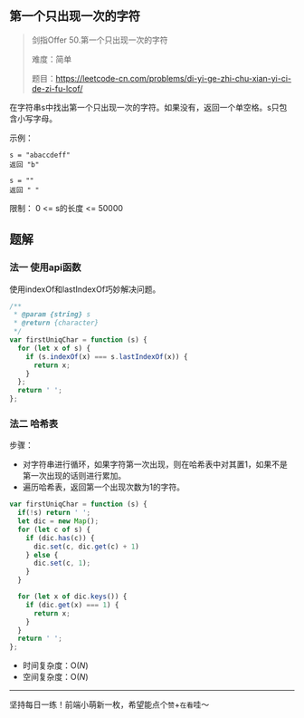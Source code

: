 ## 第一个只出现一次的字符

> 剑指Offer 50.第一个只出现一次的字符
>
> 难度：简单
>
> 题目：https://leetcode-cn.com/problems/di-yi-ge-zhi-chu-xian-yi-ci-de-zi-fu-lcof/

在字符串s中找出第一个只出现一次的字符。如果没有，返回一个单空格。s只包含小写字母。

示例：

```
s = "abaccdeff"
返回 "b"

s = "" 
返回 " "
```

限制： 0 <= s的长度 <= 50000

## 题解

### 法一 使用api函数

使用indexOf和lastIndexOf巧妙解决问题。

```javascript
/**
 * @param {string} s
 * @return {character}
 */
var firstUniqChar = function (s) {
  for (let x of s) {
    if (s.indexOf(x) === s.lastIndexOf(x)) {
      return x;
    }
  };
  return ' ';
};
```

### 法二 哈希表

步骤：

- 对字符串进行循环，如果字符第一次出现，则在哈希表中对其置1，如果不是第一次出现的话则进行累加。
- 遍历哈希表，返回第一个出现次数为1的字符。

```javascript
var firstUniqChar = function (s) {
  if(!s) return ' ';
  let dic = new Map();
  for (let c of s) {
    if (dic.has(c)) {
      dic.set(c, dic.get(c) + 1)
    } else {
      dic.set(c, 1);
    }
  }

  for (let x of dic.keys()) {
    if (dic.get(x) === 1) {
      return x;
    }
  }
  return ' ';
};
```

- 时间复杂度：O($N$)
- 空间复杂度：O($N$)

****

坚持每日一练！前端小萌新一枚，希望能点个`赞`+`在看`哇～

